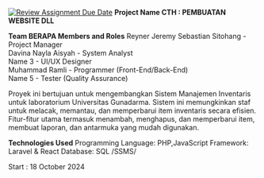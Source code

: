 [![Review Assignment Due Date](https://classroom.github.com/assets/deadline-readme-button-22041afd0340ce965d47ae6ef1cefeee28c7c493a6346c4f15d667ab976d596c.svg)](https://classroom.github.com/a/Wq523uwp)
**Project Name CTH : PEMBUATAN WEBSITE DLL**

**Team BERAPA Members and Roles**
Reyner Jeremy Sebastian Sitohang - Project Manager  
Davina Nayla Aisyah - System Analyst  
Name 3 - UI/UX Designer  
Muhammad Ramli - Programmer (Front-End/Back-End)  
Name 5 - Tester (Quality Assurance)  


Proyek ini bertujuan untuk mengembangkan Sistem Manajemen Inventaris untuk laboratorium Universitas Gunadarma. Sistem ini memungkinkan staf untuk melacak, memantau, dan memperbarui item inventaris secara efisien. Fitur-fitur utama termasuk menambah, menghapus, dan memperbarui item, membuat laporan, dan antarmuka yang mudah digunakan.

**Technologies Used**
Programming Language: PHP,JavaScript
Framework: Laravel & React
Database: SQL /SSMS/ 

Start : 18 October 2024
